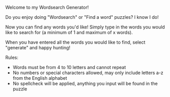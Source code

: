 Welcome to my Wordsearch Generator!

Do you enjoy doing "Wordsearch" or "Find a word" puzzles? I know I do!

Now you can find any words you'd like! Simply type in the words you would like to search for (a minimum of 1 and maximum of x words).

When you have entered all the words you would like to find, select "generate" and happy hunting!

Rules: 
- Words must be from 4 to 10 letters and cannot repeat
- No numbers or special characters allowed, may only include letters a-z from the English alphabet
- No spellcheck will be applied, anything you input will be found in the puzzle

